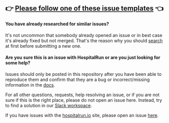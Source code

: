 ## 👉 [Please follow one of these issue templates](https://github.com/hospitalrun/hospitalrun-frontend/issues/new/choose) 👈

#### You have already researched for similar issues?

It's not uncommon that somebody already opened an issue or in best case it's already fixed but not merged. That's the reason why you should [search](https://github.com/hospitalrun/hospitalrun-frontend/issues) at first before submitting a new one.

#### Are you sure this is an issue with HospitalRun or are you just looking for some help?

Issues should only be posted in this repository after you have been able to reproduce
them and confirm that they are a bug or incorrect/missing information in the [docs](https://github.com/HospitalRun/hospitalrun-docs).

For all other questions, requests, help resolving an issue, or if you are not sure if this is
the right place, please do not open an issue here. Instead, try to find a solution in our [Slack workspace](https://hospitalrun-slack.herokuapp.com/).

If you have issues with the [hospitalrun.io](https://www.hospitalrun.io) site, please open an issue [here](https://github.com/HospitalRun/hospitalrun.github.io/issues).
